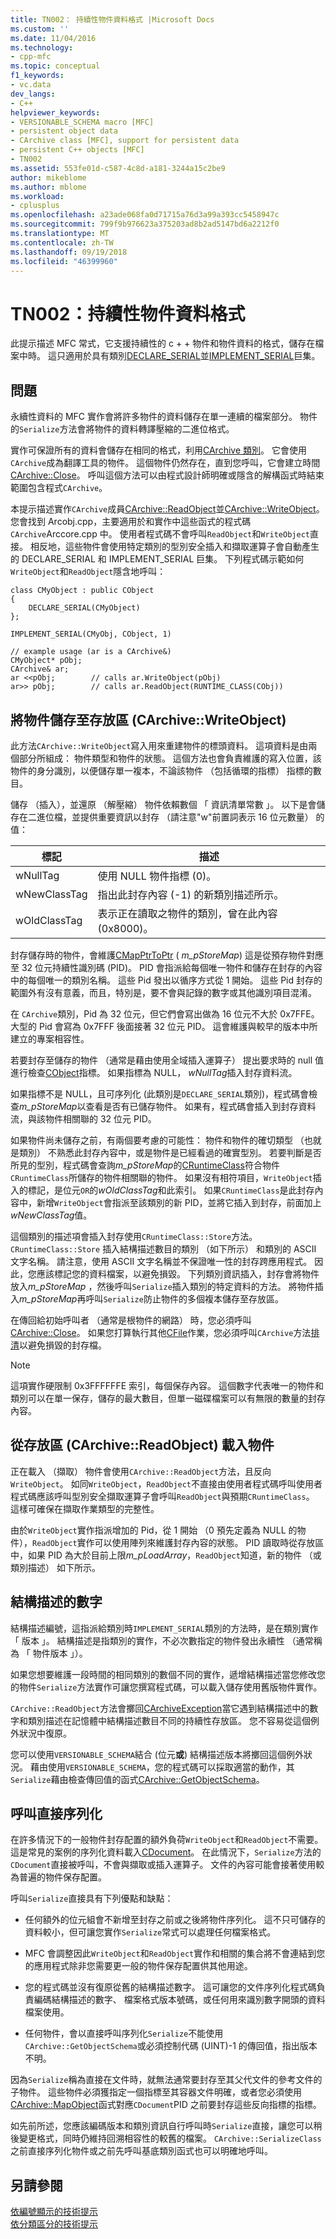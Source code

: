 ```yaml
---
title: TN002： 持續性物件資料格式 |Microsoft Docs
ms.custom: ''
ms.date: 11/04/2016
ms.technology:
- cpp-mfc
ms.topic: conceptual
f1_keywords:
- vc.data
dev_langs:
- C++
helpviewer_keywords:
- VERSIONABLE_SCHEMA macro [MFC]
- persistent object data
- CArchive class [MFC], support for persistent data
- persistent C++ objects [MFC]
- TN002
ms.assetid: 553fe01d-c587-4c8d-a181-3244a15c2be9
author: mikeblome
ms.author: mblome
ms.workload:
- cplusplus
ms.openlocfilehash: a23ade068fa0d71715a76d3a99a393cc5458947c
ms.sourcegitcommit: 799f9b976623a375203ad8b2ad5147bd6a2212f0
ms.translationtype: MT
ms.contentlocale: zh-TW
ms.lasthandoff: 09/19/2018
ms.locfileid: "46399960"
---
```

# <a name="tn002-persistent-object-data-format"></a>TN002：持續性物件資料格式

此提示描述 MFC 常式，它支援持續性的 c + + 物件和物件資料的格式，儲存在檔案中時。 這只適用於具有類別[DECLARE_SERIAL](../mfc/reference/run-time-object-model-services.md#declare_serial)並[IMPLEMENT_SERIAL](../mfc/reference/run-time-object-model-services.md#implement_serial)巨集。

## <a name="the-problem"></a>問題

永續性資料的 MFC 實作會將許多物件的資料儲存在單一連續的檔案部分。 物件的`Serialize`方法會將物件的資料轉譯壓縮的二進位格式。

實作可保證所有的資料會儲存在相同的格式，利用[CArchive 類別](../mfc/reference/carchive-class.md)。 它會使用`CArchive`成為翻譯工具的物件。 這個物件仍然存在，直到您呼叫，它會建立時間[CArchive::Close](../mfc/reference/carchive-class.md#close)。 呼叫這個方法可以由程式設計師明確或隱含的解構函式時結束範圍包含程式`CArchive`。

本提示描述實作`CArchive`成員[CArchive::ReadObject](../mfc/reference/carchive-class.md#readobject)並[CArchive::WriteObject](../mfc/reference/carchive-class.md#writeobject)。 您會找到 Arcobj.cpp，主要適用於和實作中這些函式的程式碼`CArchive`Arccore.cpp 中。 使用者程式碼不會呼叫`ReadObject`和`WriteObject`直接。 相反地，這些物件會使用特定類別的型別安全插入和擷取運算子會自動產生的 DECLARE_SERIAL 和 IMPLEMENT_SERIAL 巨集。 下列程式碼示範如何`WriteObject`和`ReadObject`隱含地呼叫：

```
class CMyObject : public CObject
{
    DECLARE_SERIAL(CMyObject)
};

IMPLEMENT_SERIAL(CMyObj, CObject, 1)

// example usage (ar is a CArchive&)
CMyObject* pObj;
CArchive& ar;
ar <<pObj;        // calls ar.WriteObject(pObj)
ar>> pObj;        // calls ar.ReadObject(RUNTIME_CLASS(CObj))
```

## <a name="saving-objects-to-the-store-carchivewriteobject"></a>將物件儲存至存放區 (CArchive::WriteObject)

此方法`CArchive::WriteObject`寫入用來重建物件的標頭資料。 這項資料是由兩個部分所組成： 物件類型和物件的狀態。 這個方法也會負責維護的寫入位置，該物件的身分識別，以便儲存單一複本，不論該物件 （包括循環的指標） 指標的數目。

儲存 （插入），並還原 （解壓縮） 物件依賴數個 「 資訊清單常數 」。 以下是會儲存在二進位檔，並提供重要資訊以封存 （請注意"w"前置詞表示 16 位元數量） 的值：

|標記|描述|
|---------|-----------------|
|wNullTag|使用 NULL 物件指標 (0)。|
|wNewClassTag|指出此封存內容 (-1) 的新類別描述所示。|
|wOldClassTag|表示正在讀取之物件的類別，曾在此內容 (0x8000)。|

封存儲存時的物件，會維護[CMapPtrToPtr](../mfc/reference/cmapptrtoptr-class.md) ( *m_pStoreMap*) 這是從預存物件對應至 32 位元持續性識別碼 (PID)。 PID 會指派給每個唯一物件和儲存在封存的內容中的每個唯一的類別名稱。 這些 Pid 發出以循序方式從 1 開始。 這些 Pid 封存的範圍外有沒有意義，而且，特別是，要不會與記錄的數字或其他識別項目混淆。

在 `CArchive`類別，Pid 為 32 位元，但它們會寫出做為 16 位元不大於 0x7FFE。 大型的 Pid 會寫為 0x7FFF 後面接著 32 位元 PID。 這會維護與較早的版本中所建立的專案相容性。

若要封存至儲存的物件 （通常是藉由使用全域插入運算子） 提出要求時的 null 值進行檢查[CObject](../mfc/reference/cobject-class.md)指標。 如果指標為 NULL， *wNullTag*插入封存資料流。

如果指標不是 NULL，且可序列化 (此類別是`DECLARE_SERIAL`類別)，程式碼會檢查*m_pStoreMap*以查看是否有已儲存物件。 如果有，程式碼會插入到封存資料流，與該物件相關聯的 32 位元 PID。

如果物件尚未儲存之前，有兩個要考慮的可能性： 物件和物件的確切類型 （也就是類別） 不熟悉此封存內容中，或是物件是已經看過的確實型別。 若要判斷是否所見的型別，程式碼會查詢*m_pStoreMap*的[CRuntimeClass](../mfc/reference/cruntimeclass-structure.md)符合物件`CRuntimeClass`所儲存的物件相關聯的物件。 如果沒有相符項目，`WriteObject`插入的標記，是位元`OR`的*wOldClassTag*和此索引。 如果`CRuntimeClass`是此封存內容中，新增`WriteObject`會指派至該類別的新 PID，並將它插入到封存，前面加上*wNewClassTag*值。

這個類別的描述項會插入封存使用`CRuntimeClass::Store`方法。 `CRuntimeClass::Store` 插入結構描述數目的類別 （如下所示） 和類別的 ASCII 文字名稱。 請注意，使用 ASCII 文字名稱並不保證唯一性的封存跨應用程式。 因此，您應該標記您的資料檔案，以避免損毀。 下列類別資訊插入，封存會將物件放入*m_pStoreMap* ，然後呼叫`Serialize`插入類別的特定資料的方法。 將物件插入*m_pStoreMap*再呼叫`Serialize`防止物件的多個複本儲存至存放區。

在傳回給初始呼叫者 （通常是根物件的網路） 時，您必須呼叫[CArchive::Close](../mfc/reference/carchive-class.md#close)。 如果您打算執行其他[CFile](../mfc/reference/cfile-class.md)作業，您必須呼叫`CArchive`方法[排清](../mfc/reference/carchive-class.md#flush)以避免損毀的封存檔。

> [!NOTE]
>  這項實作硬限制 0x3FFFFFFE 索引，每個保存內容。 這個數字代表唯一的物件和類別可以在單一保存，儲存的最大數目，但單一磁碟檔案可以有無限的數量的封存內容。

## <a name="loading-objects-from-the-store-carchivereadobject"></a>從存放區 (CArchive::ReadObject) 載入物件

正在載入 （擷取） 物件會使用`CArchive::ReadObject`方法，且反向`WriteObject`。 如同`WriteObject`，`ReadObject`不直接由使用者程式碼呼叫使用者程式碼應該呼叫型別安全擷取運算子會呼叫`ReadObject`與預期`CRuntimeClass`。 這樣可確保在擷取作業類型的完整性。

由於`WriteObject`實作指派增加的 Pid，從 1 開始 （0 預先定義為 NULL 的物件），`ReadObject`實作可以使用陣列來維護封存內容的狀態。 PID 讀取時從存放區中，如果 PID 為大於目前上限*m_pLoadArray*，`ReadObject`知道，新的物件 （或類別描述） 如下所示。

## <a name="schema-numbers"></a>結構描述的數字

結構描述編號，這指派給類別時`IMPLEMENT_SERIAL`類別的方法時，是在類別實作 「 版本 」。 結構描述是指類別的實作，不必次數指定的物件發出永續性 （通常稱為 「 物件版本 」）。

如果您想要維護一段時間的相同類別的數個不同的實作，遞增結構描述當您修改您的物件`Serialize`方法實作可讓您撰寫程式碼，可以載入儲存使用舊版物件實作。

`CArchive::ReadObject`方法會擲回[CArchiveException](../mfc/reference/carchiveexception-class.md)當它遇到結構描述中的數字和類別描述在記憶體中結構描述數目不同的持續性存放區。 您不容易從這個例外狀況中復原。

您可以使用`VERSIONABLE_SCHEMA`結合 (位元**或**) 結構描述版本將擲回這個例外狀況。 藉由使用`VERSIONABLE_SCHEMA`，您的程式碼可以採取適當的動作，其`Serialize`藉由檢查傳回值的函式[CArchive::GetObjectSchema](../mfc/reference/carchive-class.md#getobjectschema)。

## <a name="calling-serialize-directly"></a>呼叫直接序列化

在許多情況下的一般物件封存配置的額外負荷`WriteObject`和`ReadObject`不需要。 這是常見的案例的序列化資料載入[CDocument](../mfc/reference/cdocument-class.md)。 在此情況下，`Serialize`方法的`CDocument`直接被呼叫，不會與擷取或插入運算子。 文件的內容可能會接著使用較為普遍的物件保存配置。

呼叫`Serialize`直接具有下列優點和缺點：

- 任何額外的位元組會不新增至封存之前或之後將物件序列化。 這不只可儲存的資料較小，但可讓您實作`Serialize`常式可以處理任何檔案格式。

- MFC 會調整因此`WriteObject`和`ReadObject`實作和相關的集合將不會連結到您的應用程式除非您需要更一般的物件保存配置供其他用途。

- 您的程式碼並沒有復原從舊的結構描述數字。 這可讓您的文件序列化程式碼負責編碼結構描述的數字、 檔案格式版本號碼，或任何用來識別數字開頭的資料檔案使用。

- 任何物件，會以直接呼叫序列化`Serialize`不能使用`CArchive::GetObjectSchema`或必須控制代碼 (UINT)-1 的傳回值，指出版本不明。

因為`Serialize`稱為直接在文件時，就無法通常要封存至其父代文件的參考文件的子物件。 這些物件必須獲指定一個指標至其容器文件明確，或者您必須使用[CArchive::MapObject](../mfc/reference/carchive-class.md#mapobject)函式對應`CDocument`PID 之前要封存這些反向指標的指標。

如先前所述，您應該編碼版本和類別資訊自行呼叫時`Serialize`直接，讓您可以稍後變更格式，同時仍維持回溯相容性的較舊的檔案。 `CArchive::SerializeClass`之前直接序列化物件或之前先呼叫基底類別函式也可以明確地呼叫。

## <a name="see-also"></a>另請參閱

[依編號顯示的技術提示](../mfc/technical-notes-by-number.md)<br/>
[依分類區分的技術提示](../mfc/technical-notes-by-category.md)

